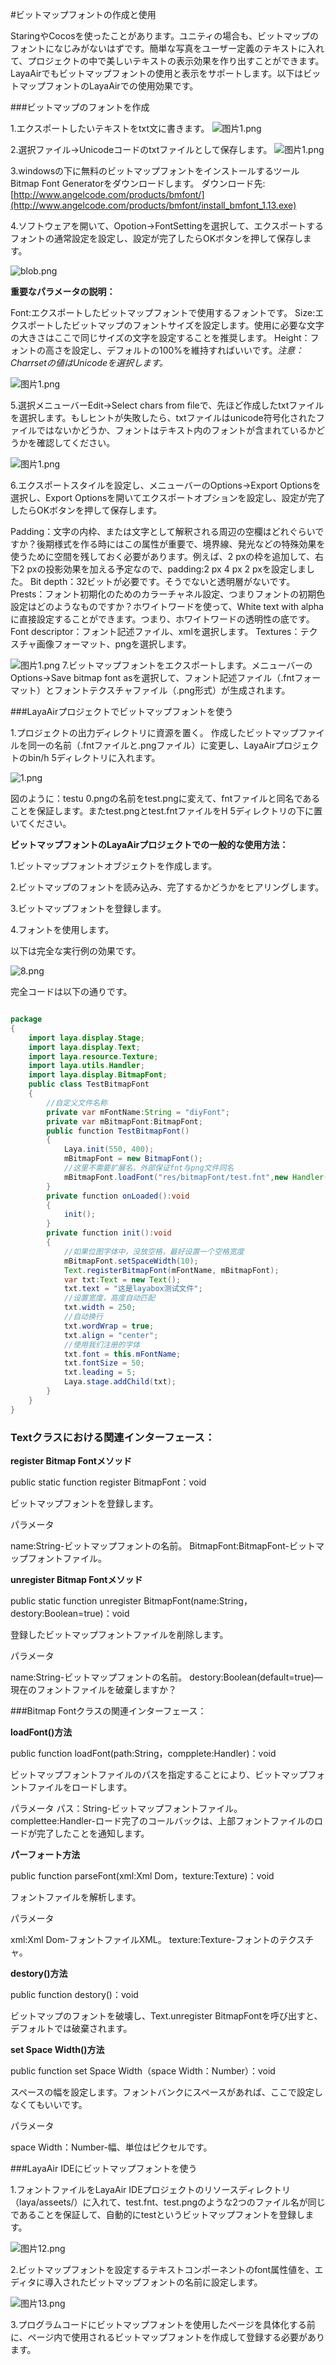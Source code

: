 #ビットマップフォントの作成と使用



StaringやCocosを使ったことがあります。ユニティの場合も、ビットマップのフォントになじみがないはずです。簡単な写真をユーザー定義のテキストに入れて、プロジェクトの中で美しいテキストの表示効果を作り出すことができます。LayaAirでもビットマップフォントの使用と表示をサポートします。以下はビットマップフォントのLayaAirでの使用効果です。



 



###ビットマップのフォントを作成

1.エクスポートしたいテキストをtxt文に書きます。
​![图片1.png](http://ldc.layabox.com/uploadfile/image/20160518/1463538920512897.png)

2.選択ファイル->Unicodeコードのtxtファイルとして保存します。
​![图片1.png](http://ldc.layabox.com/uploadfile/image/20160518/1463538942170528.png)

3.windowsの下に無料のビットマップフォントをインストールするツールBitmap Font Generatorをダウンロードします。
ダウンロード先:[http://www.angelcode.com/products/bmfont/](http://www.angelcode.com/products/bmfont/install_bmfont_1.13.exe)

4.ソフトウェアを開いて、Opotion->FontSettingを選択して、エクスポートするフォントの通常設定を設定し、設定が完了したらOKボタンを押して保存します。

![blob.png](http://ldc.layabox.com/uploadfile/image/20170104/1483527761311236.png)        

**重要なパラメータの説明：**

Font:エクスポートしたビットマップフォントで使用するフォントです。
Size:エクスポートしたビットマップのフォントサイズを設定します。使用に必要な文字の大きさはここで同じサイズの文字を設定することを推奨します。
Height：フォントの高さを設定し、デフォルトの100%を維持すればいいです。
​*注意：Charrsetの値はUnicodeを選択します。*

​![图片1.png](http://ldc.layabox.com/uploadfile/image/20160518/1463538956945255.png)

5.選択メニューバーEdit->Select chars from fileで、先ほど作成したtxtファイルを選択します。もしヒントが失敗したら、txtファイルはunicode符号化されたファイルではないかどうか、フォントはテキスト内のフォントが含まれているかどうかを確認してください。

​![图片1.png](http://ldc.layabox.com/uploadfile/image/20160518/1463538965101975.png)

6.エクスポートスタイルを設定し、メニューバーのOptions->Export Optionsを選択し、Export Optionsを開いてエクスポートオプションを設定し、設定が完了したらOKボタンを押して保存します。

Padding：文字の内枠、または文字として解釈される周辺の空欄はどれぐらいですか？後期様式を作る時にはこの属性が重要で、境界線、発光などの特殊効果を使うために空間を残しておく必要があります。例えば、2 pxの枠を追加して、右下2 pxの投影効果を加える予定なので、padding:2 px 4 px 2 pxを設定しました。
Bit depth：32ビットが必要です。そうでないと透明層がないです。
Prests：フォント初期化のためのカラーチャネル設定、つまりフォントの初期色設定はどのようなものですか？ホワイトワードを使って、White text with alphaに直接設定することができます。つまり、ホワイトワードの透明性の底です。
Font descriptor：フォント記述ファイル、xmlを選択します。
Textures：テクスチャ画像フォーマット、pngを選択します。

​![图片1.png](http://ldc.layabox.com/uploadfile/image/20160518/1463538975736762.png)
7.ビットマップフォントをエクスポートします。メニューバーのOptions->Save bitmap font asを選択して、フォント記述ファイル（.fntフォーマット）とフォントテクスチャファイル（.png形式）が生成されます。



 



###LayaAirプロジェクトでビットマップフォントを使う

1.プロジェクトの出力ディレクトリに資源を置く。
作成したビットマップファイルを同一の名前（.fntファイルと.pngファイル）に変更し、LayaAirプロジェクトのbin/h 5ディレクトリに入れます。

​![1.png](http://ldc.layabox.com/uploadfile/image/20160627/1467013751154102.png)

図のように：testu 0.pngの名前をtest.pngに変えて、fntファイルと同名であることを保証します。またtest.pngとtest.fntファイルをH 5ディレクトリの下に置いてください。


 



**ビットマップフォントのLayaAirプロジェクトでの一般的な使用方法：**

1.ビットマップフォントオブジェクトを作成します。

2.ビットマップのフォントを読み込み、完了するかどうかをヒアリングします。

3.ビットマップフォントを登録します。

4.フォントを使用します。

以下は完全な実行例の効果です。

![8.png](img/8.png)

完全コードは以下の通りです。



 




```java

package
{
    import laya.display.Stage;
    import laya.display.Text;
    import laya.resource.Texture;
    import laya.utils.Handler;
    import laya.display.BitmapFont;
    public class TestBitmapFont
    {
        //自定义文件名称
        private var mFontName:String = "diyFont";
        private var mBitmapFont:BitmapFont;
        public function TestBitmapFont()
        {
            Laya.init(550, 400);
            mBitmapFont = new BitmapFont();
            //这里不需要扩展名，外部保证fnt与png文件同名
            mBitmapFont.loadFont("res/bitmapFont/test.fnt",new Handler(this,onLoaded));
        }
        private function onLoaded():void
        {
            init();
        }
        private function init():void
        { 
            //如果位图字体中，没放空格，最好设置一个空格宽度
            mBitmapFont.setSpaceWidth(10);
            Text.registerBitmapFont(mFontName, mBitmapFont);
            var txt:Text = new Text();
            txt.text = "这是layabox测试文件";
            //设置宽度，高度自动匹配
            txt.width = 250;
            //自动换行
            txt.wordWrap = true;
            txt.align = "center";
            //使用我们注册的字体
            txt.font = this.mFontName;
            txt.fontSize = 50;
            txt.leading = 5;
            Laya.stage.addChild(txt);
        }
    }
}
```





 



### **Textクラスにおける関連インターフェース：**


 **register Bitmap Fontメソッド**  

public static function register BitmapFont：void

ビットマップフォントを登録します。

パラメータ

name:String-ビットマップフォントの名前。
BitmapFont:BitmapFont-ビットマップフォントファイル。


 



**unregister Bitmap Fontメソッド** 

public static function unregister BitmapFont(name:String，destory:Boolean=true)：void

登録したビットマップフォントファイルを削除します。

パラメータ

name:String-ビットマップフォントの名前。
destory:Boolean(default=true)—現在のフォントファイルを破棄しますか？



  



###Bitmap Fontクラスの関連インターフェース：


 **loadFont()方法** 

public function loadFont(path:String，compplete:Handler)：void

ビットマップフォントファイルのパスを指定することにより、ビットマップフォントファイルをロードします。

パラメータ
パス：String-ビットマップフォントファイル。
complettee:Handler-ロード完了のコールバックは、上部フォントファイルのロードが完了したことを通知します。


 



**パーフォート方法** 

public function parseFont(xml:Xml Dom，texture:Texture)：void

フォントファイルを解析します。

パラメータ

xml:Xml Dom-フォントファイルXML。
texture:Texture-フォントのテクスチャ。


 

 



**destory()方法**

public function destory()：void

ビットマップのフォントを破壊し、Text.unregister BitmapFontを呼び出すと、デフォルトでは破棄されます。


  



**set Space Width()方法**

public function set Space Width（space Width：Number）：void

スペースの幅を設定します。フォントバンクにスペースがあれば、ここで設定しなくてもいいです。

パラメータ

space Width：Number-幅、単位はピクセルです。



 

  



###LayaAir IDEにビットマップフォントを使う

1.フォントファイルをLayaAir IDEプロジェクトのリソースディレクトリ（laya/asseets/）に入れて、test.fnt、test.pngのような2つのファイル名が同じであることを保証して、自動的にtestというビットマップフォントを登録します。

![图片12.png](http://ldc.layabox.com/uploadfile/image/20160701/1467381250863605.png)

2.ビットマップフォントを設定するテキストコンポーネントのfont属性値を、エディタに導入されたビットマップフォントの名前に設定します。

![图片13.png](http://ldc.layabox.com/uploadfile/image/20160701/1467381279857087.png)

3.プログラムコードにビットマップフォントを使用したページを具体化する前に、ページ内で使用されるビットマップフォントを作成して登録する必要があります。


 
